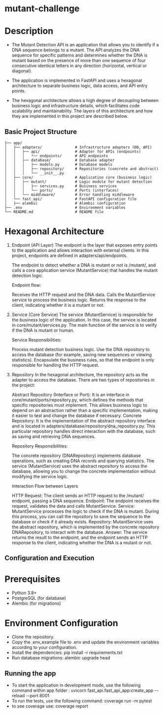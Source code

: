 # mutant-challenge

# Description
- The Mutant Detection API is an application that allows you to identify if a DNA sequence belongs to a mutant. The API analyzes the DNA sequence for specific patterns and determines whether the DNA is mutant based on the presence of more than one sequence of four consecutive identical letters in any direction (horizontal, vertical or diagonal).

- The application is implemented in FastAPI and uses a hexagonal architecture to separate business logic, data access, and API entry points.

- The hexagonal architecture allows a high degree of decoupling between business logic and infrastructure details, which facilitates code scalability and maintainability. The layers of this architecture and how they are implemented in this project are described below.

##  Basic Project Structure

```
├── app/
│   ├── adapters/               # Infrastructure adapters (DB, API)
│   │   ├── api/                # Adapter for APIs (endpoints)
│   │   │   └── endpoints/      # API endpoints
│   │   ├── database/           # Database adapter
│   │   │   ├── models.py       # Database models
│   │   │   ├── repository/     # Repositories (concrete and abstract)
│   │   │   └── __init__.py
│   ├── core/                   # Application core (business logic)
│   │   ├── mutant/             # Logic module for mutant detection
│   │   │   ├── services.py     # Business services
│   │   │   └── ports/          # Ports (interfaces)
│   │   └── middleware/         # Error handling middleware
│   └── fast_api/               # FastAPI configuration file
│   ├── alembic                 # Alembic configuration
├── .env                        # Environment variables
└── README.md                   # README file
```

# Hexagonal Architecture

1. Endpoint (API Layer)
    The endpoint is the layer that exposes entry points to the application and allows interaction with external clients. In this project, endpoints are defined in adapters/api/endpoints.

    The endpoint to detect whether a DNA is mutant or not is /mutant/, and calls a core application service (MutantService) that handles the mutant detection logic.

    Endpoint flow:

    Receives the HTTP request and the DNA data.
    Calls the MutantService service to process the business logic.
    Returns the response to the client, indicating whether it is a mutant or not.

2. Service (Core Service)
    The service (MutantService) is responsible for the business logic of the application. In this case, the service is located in core/mutant/services.py. The main function of the service is to verify if the DNA is mutant or human.

    Service Responsibilities:

    Process mutant detection business logic.
    Use the DNA repository to access the database (for example, saving new sequences or viewing statistics).
    Encapsulate the business rules, so that the endpoint is only responsible for handling the HTTP request.

3. Repository
    In the hexagonal architecture, the repository acts as the adapter to access the database. There are two types of repositories in the project:

    Abstract Repository (Interface or Port): It is an interface in core/mutant/ports/repository.py, which defines the methods that specific repositories must implement. This allows business logic to depend on an abstraction rather than a specific implementation, making it easier to test and change the database if necessary.
    Concrete Repository: It is the implementation of the abstract repository interface and is located in adapters/database/repository/dna_repository.py. This particular repository handles direct interaction with the database, such as saving and retrieving DNA sequences.

    Repository Responsibilities:

    The concrete repository (DNARepository) implements database operations, such as creating DNA records and querying statistics.
    The service (MutantService) uses the abstract repository to access the database, allowing you to change the concrete implementation without modifying the service logic.

    Interaction Flow between Layers

    HTTP Request: The client sends an HTTP request to the /mutant/ endpoint, passing a DNA sequence.
    Endpoint: The endpoint receives the request, validates the data and calls MutantService.
    Service: MutantService processes the logic to check if the DNA is mutant. During this process, you can call the repository to save the sequence to the database or check if it already exists.
    Repository: MutantService uses the abstract repository, which is implemented by the concrete repository DNARepository, to interact with the database.
    Answer: The service returns the result to the endpoint, and the endpoint sends an HTTP response to the client, indicating whether the DNA is a mutant or not.


## Configuration and Execution
# Prerequisites
- Python 3.8+
- PostgreSQL (for database)
- Alembic (for migrations)

# Environment Configuration
- Clone the repository.
- Copy the .env_example file to .env and update the environment variables according to your configuration.
- Install the dependencies:
  pip install -r requirements.txt
- Run database migrations:
  alembic upgrade head

## Running the app
- To start the application in development mode, use the following command within app folder :
  uvicorn fast_api.fast_api_app:create_app --reload --port 8001
- To run the tests, use the following command:
  coverage run -m pytest
- to see coverage use:
  coverage report